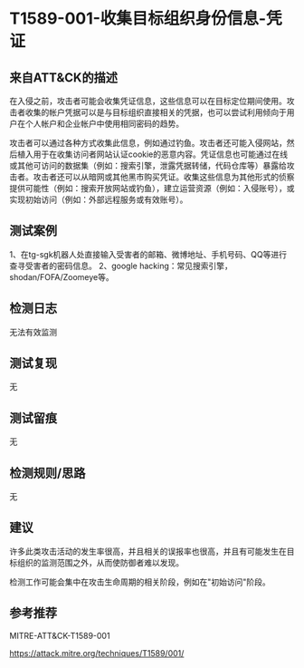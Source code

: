 # T1589-001-收集目标组织身份信息-凭证

## 来自ATT&CK的描述

在入侵之前，攻击者可能会收集凭证信息，这些信息可以在目标定位期间使用。攻击者收集的帐户凭据可以是与目标组织直接相关的凭据，也可以尝试利用倾向于用户在个人帐户和企业帐户中使用相同密码的趋势。

攻击者可以通过各种方式收集此信息，例如通过钓鱼。攻击者还可能入侵网站，然后植入用于在收集访问者网站认证cookie的恶意内容。凭证信息也可能通过在线或其他可访问的数据集（例如：搜索引擎，泄露凭据转储，代码仓库等）暴露给攻击者。攻击者还可以从暗网或其他黑市购买凭证。收集这些信息为其他形式的侦察提供可能性（例如：搜索开放网站或钓鱼），建立运营资源（例如：入侵账号），或实现初始访问（例如：外部远程服务或有效账号）。

## 测试案例

1、在tg-sgk机器人处直接输入受害者的邮箱、微博地址、手机号码、QQ等进行查寻受害者的密码信息。
2、google hacking：常见搜索引擎，shodan/FOFA/Zoomeye等。

## 检测日志

无法有效监测

## 测试复现

无

## 测试留痕

无

## 检测规则/思路

无

## 建议

许多此类攻击活动的发生率很高，并且相关的误报率也很高，并且有可能发生在目标组织的监测范围之外，从而使防御者难以发现。

检测工作可能会集中在攻击生命周期的相关阶段，例如在"初始访问"阶段。

## 参考推荐

MITRE-ATT&CK-T1589-001

<https://attack.mitre.org/techniques/T1589/001/>
